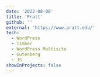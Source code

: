 ```yaml
---
date: '2022-08-08'
title: 'Pratt'
github: ''
external: 'https://www.pratt.edu/'
tech:
  - WordPress
  - Timber
  - WordPress Multisite
  - Gutenberg
  - JS
showInProjects: false
---
```

